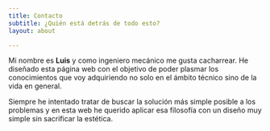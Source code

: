 ```yaml
---
title: Contacto
subtitle: ¿Quién está detrás de todo esto?
layout: about

---
```


Mi nombre es **Luis** y como ingeniero mecánico me gusta cacharrear. He diseñado esta página web con el objetivo de poder plasmar los conocimientos que voy adquiriendo no solo en el ámbito técnico sino de la vida en general.

Siempre he intentado tratar de buscar la solución más simple posible a los problemas y en esta web he querido aplicar esa filosofía con un diseño muy simple sin sacrificar la estética.

